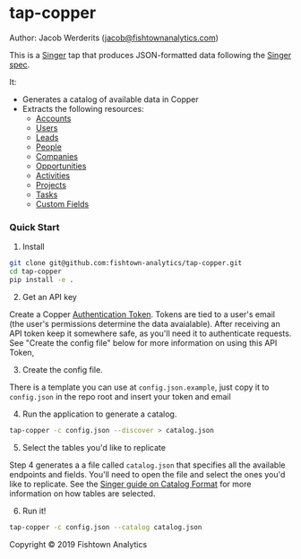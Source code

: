 # tap-copper

Author: Jacob Werderits (jacob@fishtownanalytics.com)

This is a [Singer](http://singer.io) tap that produces JSON-formatted data following the [Singer spec](https://github.com/singer-io/getting-started/blob/master/SPEC.md).

It:
- Generates a catalog of available data in Copper
- Extracts the following resources:
  - [Accounts](https://developer.copper.com/account-and-users/fetch-account-details.html)
  - [Users](https://developer.copper.com/account-and-users/list-users.html)
  - [Leads](https://developer.copper.com/leads/list-leads-search.html)
  - [People](https://developer.copper.com/people/list-people-search.html)
  - [Companies](https://developer.copper.com/companies/list-companies-search.html)
  - [Opportunities](https://developer.copper.com/opportunities/list-opportunities-search.html)
  - [Activities](https://developer.copper.com/activities/list-activities-search.html)
  - [Projects](https://developer.copper.com/projects/list-projects-search.html)
  - [Tasks](https://developer.copper.com/tasks/list-tasks-search.html)
  - [Custom Fields](https://developer.copper.com/custom-fields/general/list-custom-field-definitions.html)

### Quick Start

1. Install

```bash
git clone git@github.com:fishtown-analytics/tap-copper.git
cd tap-copper
pip install -e .
```

2. Get an API key

Create a Copper [Authentication Token](https://developer.copper.com/?version=latest#authentication). Tokens are tied to a user's email (the user's permissions determine the data avaialable). After receiving an API token keep it somewhere safe, as you'll need it to authenticate requests. See "Create the config file" below for more information on using this API Token,

3. Create the config file.

There is a template you can use at `config.json.example`, just copy it to `config.json` in the repo root and insert your token and email

4. Run the application to generate a catalog.

```bash
tap-copper -c config.json --discover > catalog.json
```

5. Select the tables you'd like to replicate

Step 4 generates a a file called `catalog.json` that specifies all the available endpoints and fields. You'll need to open the file and select the ones you'd like to replicate. See the [Singer guide on Catalog Format](https://github.com/singer-io/getting-started/blob/c3de2a10e10164689ddd6f24fee7289184682c1f/BEST_PRACTICES.md#catalog-format) for more information on how tables are selected.

6. Run it!

```bash
tap-copper -c config.json --catalog catalog.json
```

Copyright &copy; 2019 Fishtown Analytics
